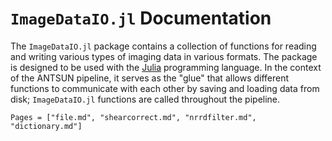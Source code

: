 # `ImageDataIO.jl` Documentation

The `ImageDataIO.jl` package contains a collection of functions for reading and writing various types of imaging data in various formats. The package is designed to be used with the [Julia](https://julialang.org) programming language. In the context of the ANTSUN pipeline, it serves as the "glue" that allows different functions to communicate with each other by saving and loading data from disk; `ImageDataIO.jl` functions are called throughout the pipeline.


```@contents
Pages = ["file.md", "shearcorrect.md", "nrrdfilter.md", "dictionary.md"]
```

